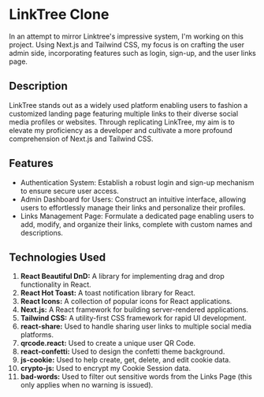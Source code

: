 # LinkTree Clone

In an attempt to mirror Linktree's impressive system, I'm working on this project. Using Next.js and Tailwind CSS, my focus is on crafting the user admin side, incorporating features such as login, sign-up, and the user links page.

## Description

LinkTree stands out as a widely used platform enabling users to fashion a customized landing page featuring multiple links to their diverse social media profiles or websites. Through replicating LinkTree, my aim is to elevate my proficiency as a developer and cultivate a more profound comprehension of Next.js and Tailwind CSS.

## Features

- Authentication System: Establish a robust login and sign-up mechanism to ensure secure user access.
- Admin Dashboard for Users: Construct an intuitive interface, allowing users to effortlessly manage their links and personalize their profiles.
- Links Management Page: Formulate a dedicated page enabling users to add, modify, and organize their links, complete with custom names and descriptions.

## Technologies Used

1. **React Beautiful DnD:** A library for implementing drag and drop functionality in React.
2. **React Hot Toast:** A toast notification library for React.
3. **React Icons:** A collection of popular icons for React applications.
4. **Next.js:** A React framework for building server-rendered applications.
5. **Tailwind CSS:** A utility-first CSS framework for rapid UI development.
6. **react-share:** Used to handle sharing user links to multiple social media platforms.
7. **qrcode.react:** Used to create a unique user QR Code.
8. **react-confetti:** Used to design the confetti theme background.
9. **js-cookie:** Used to help create, get, delete, and edit cookie data.
10. **crypto-js:** Used to encrypt my Cookie Session data.
11. **bad-words:** Used to filter out sensitive words from the Links Page (this only applies when no warning is issued).

